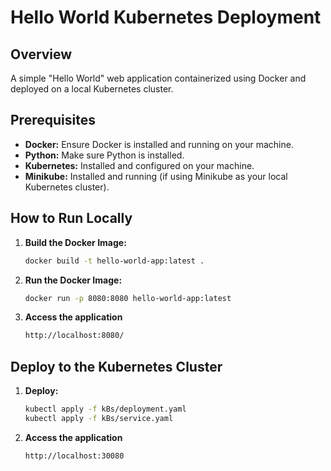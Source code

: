 # Hello World Kubernetes Deployment

## Overview
A simple "Hello World" web application containerized using Docker and deployed on a local Kubernetes cluster.

## Prerequisites
- **Docker:** Ensure Docker is installed and running on your machine.
- **Python:** Make sure Python is installed.
- **Kubernetes:** Installed and configured on your machine.
- **Minikube:** Installed and running (if using Minikube as your local Kubernetes cluster).

## How to Run Locally

1. **Build the Docker Image:**
   ```bash
   docker build -t hello-world-app:latest .
2. **Run the Docker Image:**
   ```bash
   docker run -p 8080:8080 hello-world-app:latest
3. **Access the application**
   ```bash
   http://localhost:8080/

## Deploy to the Kubernetes Cluster   

1. **Deploy:**
   ```bash
   kubectl apply -f kBs/deployment.yaml
   kubectl apply -f kBs/service.yaml
2. **Access the application**
   ```bash
   http://localhost:30080
   
